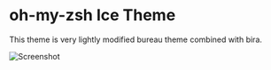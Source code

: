 # oh-my-zsh Ice Theme

This theme is very lightly modified bureau theme combined with bira.

![Screenshot](https://i.imgur.com/cq0ZOVp.png)
